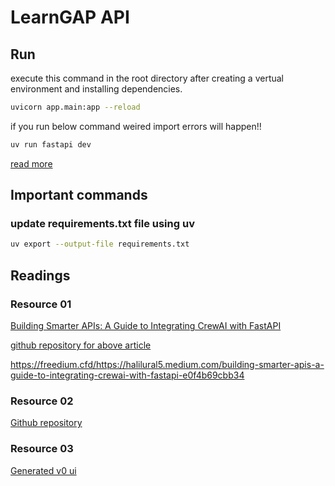 # LearnGAP API

## Run

execute this command in the root directory after creating a vertual environment and installing dependencies.

```bash
uvicorn app.main:app --reload
```

if you run below command weired import errors will happen!!

```bash
uv run fastapi dev
```

[read more](https://stackoverflow.com/questions/60819376/fastapi-throws-an-error-error-loading-asgi-app-could-not-import-module-api)

## Important commands

### update requirements.txt file using uv

```bash
uv export --output-file requirements.txt
```

## Readings

### Resource 01

[Building Smarter APIs: A Guide to Integrating CrewAI with FastAPI](https://halilural5.medium.com/building-smarter-apis-a-guide-to-integrating-crewai-with-fastapi-e0f4b69cbb34)

[github repository for above article](https://github.com/halilural/multi-model-ai-agents/tree/master/crewai/url_insight_api)

https://freedium.cfd/https://halilural5.medium.com/building-smarter-apis-a-guide-to-integrating-crewai-with-fastapi-e0f4b69cbb34

### Resource 02

[Github repository](https://github.com/MuhammadAinurR/crewai-playground/blob/main/src/main.py)

### Resource 03

[Generated v0 ui](https://v0.dev/chat/personal-ai-tutor-app-DExqm8QELbZ?b=b_usC3PVgo619&p=0)
